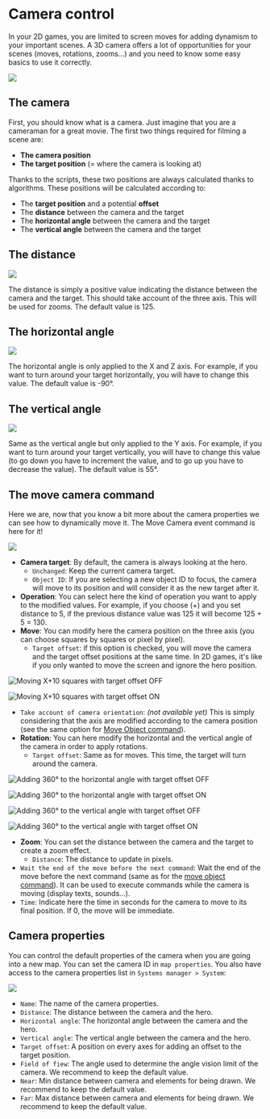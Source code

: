 # Camera control

In your 2D games, you are limited to screen moves for adding dynamism to your important scenes. A 3D camera offers a lot of opportunities for your scenes (moves, rotations, zooms...) and you need to know some easy basics to use it correctly.

![](../.gitbook/assets/camera-example.gif)

## The camera <a href="#the-camera" id="the-camera"></a>

First, you should know what is a camera. Just imagine that you are a cameraman for a great movie. The first two things required for filming a scene are:

* **The camera position**
* **The target position** (= where the camera is looking at)

Thanks to the scripts, these two positions are always calculated thanks to algorithms. These positions will be calculated according to:

* The **target position** and a potential **offset**
* The **distance** between the camera and the target
* The **horizontal angle** between the camera and the target
* The **vertical angle** between the camera and the target

## The distance <a href="#the-distance" id="the-distance"></a>

![](../.gitbook/assets/camera-distance.png)

The distance is simply a positive value indicating the distance between the camera and the target. This should take account of the three axis. This will be used for zooms. The default value is 125.

## The horizontal angle <a href="#the-horizontal-angle" id="the-horizontal-angle"></a>

![](../.gitbook/assets/camera-h.png)

The horizontal angle is only applied to the X and Z axis. For example, if you want to turn around your target horizontally, you will have to change this value. The default value is -90°.

## The vertical angle <a href="#the-vertical-angle" id="the-vertical-angle"></a>

![](../.gitbook/assets/camera-v.png)

Same as the vertical angle but only applied to the Y axis. For example, if you want to turn around your target vertically, you will have to change this value (to go down you have to increment the value, and to go up you have to decrease the value). The default value is 55°.

## The move camera command <a href="#the-move-camera-command" id="the-move-camera-command"></a>

Here we are, now that you know a bit more about the camera properties we can see how to dynamically move it. The Move Camera event command is here for it!

![](../.gitbook/assets/command-move-camera.png)

* **Camera target**: By default, the camera is always looking at the hero.
  * `Unchanged`: Keep the current camera target.
  * `Object ID`: If you are selecting a new object ID to focus, the camera will move to its position and will consider it as the new target after it.
* **Operation**: You can select here the kind of operation you want to apply to the modified values. For example, if you choose (+) and you set distance to 5, if the previous distance value was 125 it will become 125 + 5 = 130.
* **Move**: You can modify here the camera position on the three axis (you can choose squares by squares or pixel by pixel).
  * `Target offset`: if this option is checked, you will move the camera and the target offset positions at the same time. In 2D games, it's like if you only wanted to move the screen and ignore the hero position.

![Moving X+10 squares with target offset OFF](../.gitbook/assets/camera-move-off.gif)

![Moving X+10 squares with target offset ON](../.gitbook/assets/camera-move-on.gif)

* `Take account of camera orientation`: _(not available yet)_ This is simply considering that the axis are modified according to the camera position (see the same option for [Move Object command](event-commands.md#move-object)).
* **Rotation**: You can here modify the horizontal and the vertical angle of the camera in order to apply rotations.
  * `Target offset`: Same as for moves. This time, the target will turn around the camera.

![Adding 360° to the horizontal angle with target offset OFF](../.gitbook/assets/camera-h-r-off.gif)

![Adding 360° to the horizontal angle with target offset ON](../.gitbook/assets/camera-h-r-on.gif)

![Adding 360° to the vertical angle with target offset OFF](../.gitbook/assets/camera-v-r-off.gif)

![Adding 360° to the vertical angle with target offset ON](../.gitbook/assets/camera-v-r-on.gif)

* **Zoom**: You can set the distance between the camera and the target to create a zoom effect.
  * `Distance`: The distance to update in pixels.
* `Wait the end of the move before the next command`: Wait the end of the move before the next command (same as for the [move object command](event-commands.md#move-object)). It can be used to execute commands while the camera is moving (display texts, sounds...).
* `Time`: Indicate here the time in seconds for the camera to move to its final position. If 0, the move will be immediate.

## Camera properties <a href="#camera-properties" id="camera-properties"></a>

You can control the default properties of the camera when you are going into a new map. You can set the camera ID in `map properties`. You also have access to the camera properties list in `Systems manager > System`:

![](../.gitbook/assets/camera-properties.png)

* `Name`: The name of the camera properties.
* `Distance`: The distance between the camera and the hero.
* `Horizontal angle`: The horizontal angle between the camera and the hero.
* `Vertical angle`: The vertical angle between the camera and the hero.
* `Target offset`: A position on every axes for adding an offset to the target position.
* `Field of fiew`: The angle used to determine the angle vision limit of the camera. We recommend to keep the default value.
* `Near`: Min distance between camera and elements for being drawn. We recommend to keep the default value.
* `Far`: Max distance between camera and elements for being drawn. We recommend to keep the default value.
